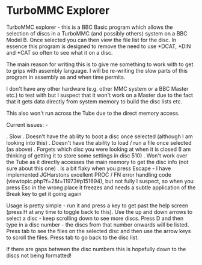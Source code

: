 # TurboMMC Explorer

TurboMMC explorer - this is a BBC Basic program which allows the selection of discs in a TurboMMC (and possibly others) system on a BBC Model B. Once selected you can then view the file list for the disc. In essence this program is designed to remove the need to use *DCAT, *DIN and *CAT so often to see what it on a disc.

The main reason for writing this is to give me something to work with to get to grips with assembly language. I will be re-writing the slow parts of this program in assembly as and when time permits. 

I don't have any other hardware (e.g. other MMC system or a BBC Master etc.) to test with but I suspect that it won't work on a Master due to the fact that it gets data directly from system memory to build the disc lists etc.

This also won't run across the Tube due to the direct memory access. 

Current issues: -

 . Slow
 . Doesn't have the ability to boot a disc once selected (although I am looking into this) 
 . Doesn't have the ability to load / run a file once selected (as above)
 . Forgets which disc you were looking at when it is closed (I am thinking of getting it to store some settings in disc 510)
 . Won't work over the Tube as it directly accesses the main memory to get the disc info (not sure about this one)
 . Is a bit flaky when you press Escape - I have implemented JGHarstons excellent PROC / FN error handling code (viewtopic.php?f=2&t=11973#p151694), but not fully I suspect, so when you press Esc in the wrong place it freezes and needs a subtle application of the Break key to get it going again
 
Usage is pretty simple - run it and press a key to get past the help screen (press H at any time to toggle back to this).
Use the up and down arrows to select a disc - keep scrolling down to see more discs.
Press D and then type in a disc number - the discs from that number onwards will be listed.
Press tab to see the files on the selected disc and then use the arrow keys to scroll the files.
Press tab to go back to the disc list.

If there are gaps between the disc numbers this is hopefully down to the discs not being formatted!
